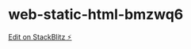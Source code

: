 # web-static-html-bmzwq6

[Edit on StackBlitz ⚡️](https://stackblitz.com/edit/web-static-html-bmzwq6)
